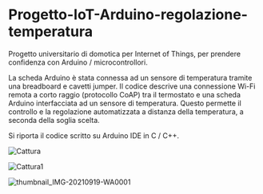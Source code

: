# Progetto-IoT-Arduino-regolazione-temperatura
Progetto universitario di domotica per Internet of Things, per prendere confidenza con Arduino / microcontrollori.

La scheda Arduino è stata connessa ad un sensore di temperatura tramite una breadboard e cavetti jumper.
Il codice descrive una connessione Wi-Fi remota a corto raggio (protocollo CoAP) tra il termostato e una scheda Arduino interfacciata ad un sensore di temperatura.
Questo permette il controllo e la regolazione automatizzata a distanza della temperatura, a seconda della soglia scelta.

Si riporta il codice scritto su Arduino IDE in C / C++.

![Cattura](https://github.com/cla1994/Progetto-IoT-Arduino-regolazione-temperatura/assets/116500326/0874fe4e-427a-4eb4-a3f9-fe781da7ba4d)

![Cattura1](https://github.com/cla1994/Progetto-IoT-Arduino-regolazione-temperatura/assets/116500326/b3451c7a-f77b-4a7f-8e11-365ce7f8a71b)

![thumbnail_IMG-20210919-WA0001](https://github.com/cla1994/Progetto-IoT-Arduino-regolazione-temperatura/assets/116500326/59f65fe5-4374-4122-b326-bb0bba6fdba6)

